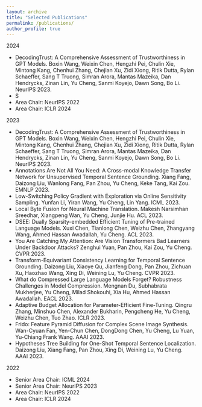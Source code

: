 ```yaml
---
layout: archive
title: "Selected Publications"
permalink: /publications/
author_profile: true
---
```


2024
* DecodingTrust: A Comprehensive Assessment of Trustworthiness in GPT Models. Boxin Wang, Weixin Chen, Hengzhi Pei, Chulin Xie, Mintong Kang, Chenhui Zhang, Chejian Xu, Zidi Xiong, Ritik Dutta, Rylan Schaeffer, Sang T Truong, Simran Arora, Mantas Mazeika, Dan Hendrycks, Zinan Lin, Yu Cheng, Sanmi Koyejo, Dawn Song, Bo Li. NeurIPS 2023.
* S
* Area Chair: NeurIPS 2022
* Area Chair: ICLR 2024

2023
* DecodingTrust: A Comprehensive Assessment of Trustworthiness in GPT Models. Boxin Wang, Weixin Chen, Hengzhi Pei, Chulin Xie, Mintong Kang, Chenhui Zhang, Chejian Xu, Zidi Xiong, Ritik Dutta, Rylan Schaeffer, Sang T Truong, Simran Arora, Mantas Mazeika, Dan Hendrycks, Zinan Lin, Yu Cheng, Sanmi Koyejo, Dawn Song, Bo Li. NeurIPS 2023.
* Annotations Are Not All You Need: A Cross-modal Knowledge Transfer Network for Unsupervised Temporal Sentence Grounding. Xiang Fang, Daizong Liu, Wanlong Fang, Pan Zhou, Yu Cheng, Keke Tang, Kai Zou. EMNLP 2023.
* Low-Switching Policy Gradient with Exploration via Online Sensitivity Sampling. Yunfan Li, Yiran Wang, Yu Cheng, Lin Yang. ICML 2023.
* Local Byte Fusion for Neural Machine Translation. Makesh Narsimhan Sreedhar, Xiangpeng Wan, Yu Cheng, Junjie Hu. ACL 2023.
* DSEE: Dually Sparsity-embedded Efficient Tuning of Pre-trained Language Models. Xuxi Chen, Tianlong Chen, Weizhu Chen, Zhangyang Wang, Ahmed Hassan Awadallah, Yu Cheng. ACL 2023.
* You Are Catching My Attention: Are Vision Transformers Bad Learners Under Backdoor Attacks? Zenghui Yuan, Pan Zhou, Kai Zou, Yu Cheng. CVPR 2023.
* Transform-Equivariant Consistency Learning for Temporal Sentence Grounding. Daizong Liu, Xiaoye Qu, Jianfeng Dong, Pan Zhou, Zichuan Xu, Haozhao Wang, Xing Di, Weining Lu, Yu Cheng. CVPR 2023.
* What do Compressed Large Language Models Forget? Robustness Challenges in Model Compression. Mengnan Du, Subhabrata Mukherjee, Yu Cheng, Milad Shokouhi, Xia Hu, Ahmed Hassan Awadallah. EACL 2023.
* Adaptive Budget Allocation for Parameter-Efficient Fine-Tuning. Qingru Zhang, Minshuo Chen, Alexander Bukharin, Pengcheng He, Yu Cheng, Weizhu Chen, Tuo Zhao. ICLR 2023.
* Frido: Feature Pyramid Diffusion for Complex Scene Image Synthesis. Wan-Cyuan Fan, Yen-Chun Chen, DongDong Chen, Yu Cheng, Lu Yuan, Yu-Chiang Frank Wang. AAAI 2023.
* Hypotheses Tree Building for One-Shot Temporal Sentence Localization. Daizong Liu, Xiang Fang, Pan Zhou, Xing Di, Weining Lu, Yu Cheng. AAAI 2023.

2022
* Senior Area Chair: ICML 2024
* Senior Area Chair: NeurIPS 2023
* Area Chair: NeurIPS 2022
* Area Chair: ICLR 2024
